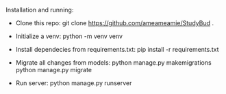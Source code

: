 Installation and running:
- Clone this repo:
  git clone https://github.com/ameameamie/StudyBud .

- Initialize a venv:
  python -m venv venv
  
- Install dependecies from requirements.txt:
  pip install -r requirements.txt
  
- Migrate all changes from models:
  python manage.py makemigrations
  python manage.py migrate
  
- Run server:
  python manage.py runserver
